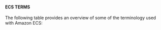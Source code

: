 #### ECS TERMS

The following table provides an overview of some of the terminology used with
Amazon ECS:

